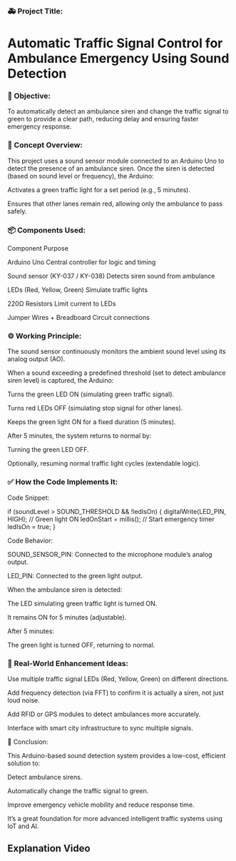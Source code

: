 ### 🚑 Project Title:

# Automatic Traffic Signal Control for Ambulance Emergency Using Sound Detection

### 🎯 Objective:

To automatically detect an ambulance siren and change the traffic signal to green to provide a clear path, reducing delay and ensuring faster emergency response.

### 🔧 Concept Overview:

This project uses a sound sensor module connected to an Arduino Uno to detect the presence of an ambulance siren. Once the siren is detected (based on sound level or frequency), the Arduino:

Activates a green traffic light for a set period (e.g., 5 minutes).

Ensures that other lanes remain red, allowing only the ambulance to pass safely.

### 📦 Components Used:

Component	Purpose

Arduino Uno	Central controller for logic and timing

Sound sensor (KY-037 / KY-038)	Detects siren sound from ambulance

LEDs (Red, Yellow, Green)	Simulate traffic lights

220Ω Resistors	Limit current to LEDs

Jumper Wires + Breadboard	Circuit connections

### ⚙️ Working Principle:

The sound sensor continuously monitors the ambient sound level using its analog output (AO).

When a sound exceeding a predefined threshold (set to detect ambulance siren level) is captured, the Arduino:

Turns the green LED ON (simulating green traffic signal).

Turns red LEDs OFF (simulating stop signal for other lanes).

Keeps the green light ON for a fixed duration (5 minutes).

After 5 minutes, the system returns to normal by:

Turning the green LED OFF.

Optionally, resuming normal traffic light cycles (extendable logic).

### ✅ How the Code Implements It:

Code Snippet:

if (soundLevel > SOUND_THRESHOLD && !ledIsOn)
{
    digitalWrite(LED_PIN, HIGH);   // Green light ON
    ledOnStart = millis();         // Start emergency timer
    ledIsOn = true;
}

Code Behavior:

SOUND_SENSOR_PIN: Connected to the microphone module’s analog output.

LED_PIN: Connected to the green light output.

When the ambulance siren is detected:

The LED simulating green traffic light is turned ON.

It remains ON for 5 minutes (adjustable).

After 5 minutes:

The green light is turned OFF, returning to normal.

### 🔬 Real-World Enhancement Ideas:

Use multiple traffic signal LEDs (Red, Yellow, Green) on different directions.

Add frequency detection (via FFT) to confirm it is actually a siren, not just loud noise.

Add RFID or GPS modules to detect ambulances more accurately.

Interface with smart city infrastructure to sync multiple signals.

🧠 Conclusion:

This Arduino-based sound detection system provides a low-cost, efficient solution to:

Detect ambulance sirens.

Automatically change the traffic signal to green.

Improve emergency vehicle mobility and reduce response time.

It’s a great foundation for more advanced intelligent traffic systems using IoT and AI.

## Explanation Video


